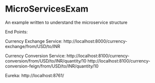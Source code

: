 # MicroServicesExam
 An example written to understand the microservice structure
 
 End Points:
 
Currency Exchange Service:
http://localhost:8000/currency-exchange/from/USD/to/INR

Currency Conversion Service:
http://localhost:8100/currency-conversion/from/USD/to/INR/quantity/10
http://localhost:8100/currency-conversion-feign/from/USD/to/INR/quantity/10

Eureka:
http://localhost:8761/
